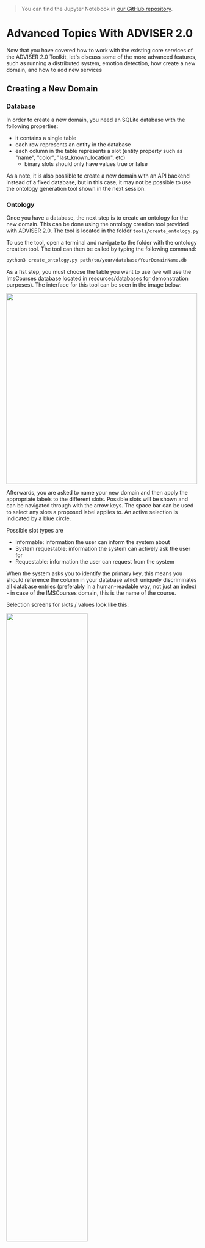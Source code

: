 > You can find the Jupyter Notebook in [our GitHub repository](https://github.com/DigitalPhonetics/adviser/blob/master/adviser/tutorials/04_adviser_advanced_topics/4_tutorial_advanced_topics.ipynb).

# Advanced Topics With ADVISER 2.0

Now that you have covered how to work with the existing core services of the ADVISER 2.0 Toolkit, let's discuss some of the more advanced features, such as running a distributed system, emotion detection, how create a new domain, and how to add new services

## Creating a New Domain

### Database
In order to create a new domain, you need an SQLite database with the following properties:
* it contains a single table
* each row represents an entity in the database
* each column in the table represents a slot (entity property such as "name", "color", "last_known_location", etc)
    * binary slots should only have values true or false 

As a note, it is also possible to create a new domain with an API backend instead of a fixed database, but in this case, it may not be possible to use the ontology generation tool shown in the next session.

### Ontology
Once you have a database, the next step is to create an ontology for the new domain. This can be done using the ontology creation tool provided with ADVISER 2.0. The tool is located in the folder `tools/create_ontology.py`

To use the tool, open a terminal and navigate to the folder with the ontology creation tool. The tool can then be called by typing the following command:
```bash
python3 create_ontology.py path/to/your/database/YourDomainName.db
```

As a fist step, you must choose the table you want to use (we will use the ImsCourses database located in resources/databases for demonstration purposes). The interface for this tool can be seen in the image below:

<img src="ontcreator_select_db.png" width="500"/>

Afterwards, you are asked to name your new domain and then apply the appropriate labels to the different slots. Possible slots will be shown and can be navigated through with the arrow keys. The space bar can be used to select any slots a proposed label applies to. An active selection is indicated by a blue circle.

Possible slot types are
* Informable: information the user can inform the system about
* System requestable: information the system can actively ask the user for
* Requestable: information the user can request from the system


When the system asks you to identify the primary key, this means you should reference the column in your database which uniquely discriminates all database entries (preferably in a human-readable way, not just an index) - in case of the IMSCourses domain, this is the name of the course. 

Selection screens for slots / values look like this:

<img src="ontology_tool1.png" width="65%" height="65%"/>

And the end output should be a file in JSON format like the one shown in the excerpt below:

<img src="ontcreator_json.png" width="500"/>

As a final step the system will ask if you want to copy the database, if your database is not already located inside the folder `resources/databases`, you should select "yes" to this operation, so a copy of your database is where it will be expected when creating a new `Domain` object.

After the tool terminates successfully, check that the following two files were created inside the folders `resources/databases` and `resources/ontologies`:
* \[YourDomainName\].db
* \[YourDomainName\].json


### Domain Object

Once you have your ontology and database, you can create a `Domain` object for your new domain, as seen in the previous tutorial:

```python
from utils.domain.jsonlookupdomain import JSONLookupDomain

your_domain_instance = JSONLookupDomain(name='YourDomainName', 
                            json_ontology_file='resources/databases/YourDomainName.json', 
                            sqllite_db_file='resources/databases/YourDomainName.db')
                            
```

You can than use the object to instantiate the modules that constitute your dialog graph.

### NLU and NLG

Another important thing to remember is to create NLU regexes and NLG templates for your new domain, see the previous tutorial if you have questions on this process.

### Policy

In some cases, a new domain may require a new policy and new `user_acts` or `sys_acts` if the new domain requires functionality not provided by the original policy, it may be neccessary to expand the list of user or system acts. For reference, these lists are shown in the previous sections under the NLU and Policy sections respectively. If new acts are added, the policy must be expanded to be able to accept the new user acts as input and to generate the new system actions as output. This can be done by inheriting from the current policy.

## Creating a New Service

As we saw in Tutorial 2, all of the modules in the ADVISER 2.0 toolkit are children of the Service class. This means in order to create a new module, you need to create a new service. In the previous tutorial we showed an example of how to do this for a simple case. In this section, we will go into more depth on dialog system specifics to consider when creating a service.

### Inheriting from the service class

Step one is always to inherit from the service class. Doing this means that your new service requires a `domain` argument on instantiation, but also that it can take the following optional arguments (which you saw in Tutorial 3):
* `sub_topic_domains`
* `pub_topic_domains`

which allow users to overwrite subsribe/publish topics on instantiation. This can be useful in some cases when combining domain specific services with non domain specific services.


### Determine what methods need to be decorated

The next important step is to consider which methods in your new service should be decorated and what topics it should subscibe to/publish. As a general rule, only methods which will directly interact with other services need to be decorated. If all communication happens inside of a class, normal class methods are sufficient. Another important note, when decorating a method make sure that the list of subscribe topics matches the list of method arguments and that you have checked the topics you subsrcibe to will be published by another method and the topics which you publish will be subscribed to by another method.

### Managing Dialog-Dependent State

Another important concern is dialog dependent state. That is, information which gets tracked within a service over the course of a dialog, but should be reset between dialogs. If you want to initialize/reset per-dialog state or want to perform other actions before the first / after the last dialog turn, you can overwrite the `dialog_start` and `dialog_end` methods provided by the `Service` class. 

These will automatically be called before the start and end of a dialog, so you do not need to worry about decorating them extra. In fact, since topics don't have any guarantees on order of delivery using these methods is preferable to decorating because the methods are guranteed to be called before the first dialog turn and after the last one respectively.

*Since our dialog system might be migrated to multi-session support at some point, we consider it best practice to initialize/reset all dialog-dependent state not in the constructor but rather inside these two methods.*

## Adding Task-specific Feature Extraction

Certain tasks, such as emotion recognition or backchanneling, require specific acoustic and/or visual features as input (see the following sections). To retain maximum modularity, we recommend that feature extraction is separated from the actual task. Therefore, in this section we look at an example of a speech feature extraction module which subscribes to an audio recording and publishes a feature vector.

The feature extractor is a service, i.e. it inherits from the service class:
```python
from services.service import PublishSubscribe
from services.service import Service
from torchaudio.compliance import kaldi

class SpeechFeatureExtractor(Service):
    """Simple feature extractor which uses torchaudio to compute MFCCs."""
    def __init__(self):
        Service.__init__(self)
```

Now, let's create a simple decorated method for feature extraction. Note, in the current ADVISER implementation, 'speech_in' is a tuple that consists of a numpy array representing the audio recording and the sampling rate: (data, sample_rate). This way, everything can be handled in memory without needing to write and delete files. 

```python
    @PublishSubscribe(sub_topics=['speech_in'], pub_topics=['mfcc_features'])
    def speech_to_features(self, speech_in):
        features = kaldi.mfcc(speech_in[0], sample_frequency=speech_in[1])
        
        return {'mfcc_features': features}
```

For the sake of illustration, this example uses [torchaudio](https://pytorch.org/audio/compliance.kaldi.html) to extract [MFCC features](https://en.wikipedia.org/wiki/Mel-frequency_cepstrum). In the current ADVISER implementation, we use the [openSMILE](https://www.audeering.com/opensmile/) toolkit to extract MFCCs and addtionally, [GeMAPS](https://ieeexplore.ieee.org/abstract/document/7160715) features, which are used for emotion recognition.

## Adding Emotion Recognition

The current implementation of ADVISER 2.0 provides a basic module for emotion recognition from speech features.
The prerequisites for this module are:
* A pre-trained model for emotion prediction
* The corresponding acoustic features as input ([see section above](#features))

Implementation and training of a machine learning model for emotion prediction is not part of this tutorial. However, in the current ADVISER 2.0 system, we provide basic multi-layer perceptron models which are trained on the MSP-IMPROV database [1].
In the following code, we see an example emotion recognition class. As with any other module, it inherits from the Service class and uses the PublishSubscribe decorator to communicate with other services. In this example, there is only one model for arousal level prediction involved. Since emotions can be represented in different ways (e.g. arousal/valence levels or categories like 'angry', 'happy', 'sad'), the published topic 'emotion' contains a dictionary which can hold the different predicted representations.

```python
class EmotionRecognition(Service):
    def __init__(self):
        Service.__init__(self)
        self.emotion_dir = os.path.dirname(os.path.abspath(__file__))
        model_path = <<file path to emotion recognition models>>
        self.arousal_model = joblib.load(os.path.join(model_path, 'mlp_audio_arousal.joblib'))


    @PublishSubscribe(sub_topics=["gemaps_features"], pub_topics=["emotion"])
    def predict_from_audio(self, gemaps_features):
        arousal_prediction = self.arousal_model.predict_proba(gemaps_features)

        return {'emotion': {'arousal': arousal_prediction}}
```

Note, this emotion recognition module is a very basic implementation for illustration purposes. It can easily be improved by inserting more sophisticated machine learning models or by adding video features to perform multimodal emotion recognition.


[1] Busso, Carlos, et al. "MSP-IMPROV: An acted corpus of dyadic interactions to study emotion perception." IEEE Transactions on Affective Computing 8.1 (2016): 67-80.

### Using Emotion in a Dialog System

The ADVISER 2.0 currently provides a `UserStateTracker` service which keeps track of the detected user emotion and user engagement level. This module works in conjunction with a naive `EmotionPolicy` service to map user emotion to a system emotional response. Currently this is done with a direct mapping from the recognized user emotion to the same emotion for the system response. This "system emotion" can then be used bye the `HandcraftedEmotionNLG` service to select an affective NLG template in order to react to user emotion. This system can be seen below.


<img src="emotion_system.png" width="75%" height="75%" />


This direct mapping is obviously highly simplistic and may be expanded in future versions of ADVISER.

## Adding Backchanneling

### Backchannel prediction

ADVISER 2.0 comes with an acoustic backchannel module that makes use of a pre-trained backchanneler model and 
MFCC features as input ([see section above](#features)).

The backchanneller implementation consists of a convolutional neural network model based on [1] and trained on the Switchboard benchmark dataset [2]. As input, it receives 13 Mel-frequency-cepstral coefficients from the user’s speech signal. The model assigns one of three categories from the proactive backchanneling theory [3] to each user utterance {no-backchannel, backchannel-continuer and backchannel-assessment}. The predicted category is used to add the backchannel realization, such as Okay or Um-hum, at the begining the next system response.

In the our project, you can find two python files:

* acoustic_backchanneller.py (Definition of the backchannelling module)              
* PytorchAcousticBackchanneler.py (PyTorch implementation that loads the pretrained model for prediction)

We present a code extract from the class acoustic backchanneller (service). As any other module, it inherits from the Service class and uses the PublishSubscribe decorator to communicate with other services. 

```python
class AcousticBackchanneller(Service):
    def __init__(self):
        Service.__init__(self)
        self.speech_in_dir = os.path.dirname(os.path.abspath(__file__)) + '/'
        self.trained_model_path = os.path.join('resources', 'models', 'backchannel') + '/pytorch_acoustic_backchanneller.pt'
        self.load_model()

    def load_model(self):
        self.model = PytorchAcousticBackchanneler()
        self.model .load_state_dict(torch.load(self.trained_model_path))
        self.model.eval()

    @PublishSubscribe(sub_topics=['mfcc_features'],
                      pub_topics=["predicted_BC"])
    def backchannel_prediction(self, mfcc_features: np.array):
        """Takes temporary user utterance wav file and extracts features from it."""
        scaler = preprocessing.StandardScaler()
        mfcc_features = scaler.fit_transform(mfcc_features)
        input_splits = self.split_input_data(mfcc_features)
        prediction = self.model(input_splits).detach().numpy().argmax(axis=1)
        
        # Returning the majority, unless a BC appears,
        # class_int_mapping = {0: b'no_bc', 1: b'assessment', 2: b'continuer'}
        if len(set(prediction)) == 1:
            return {'predicted_BC':  prediction[0]}
        elif 1 in prediction and 2 in prediction:
            ones = len(prediction[prediction==1])
            twos = len(prediction[prediction==2])
            return {'predicted_BC':  1 if ones > twos else 2}
        else:
            return {'predicted_BC': 1 if 1 in prediction else 2}

```

This backchanneller only makes use of acoustic features, however, a more complex module can be implemented, so that it can also profit from ASR trancriptions as shown in [2].


### Integrating backchannel to the system's response

After the backchannel prediction is done, the corresponding backchannel realization should be added to the system response. For simplicity, we decided to add it at the beginning of the system response already generated by the `NLG` module.  This code can be found in the class `BackchannelHandcraftedNLG(HandcraftedNLG)`. Here we have a sample of the most relevant code.

```python
class BackchannelHandcraftedNLG(HandcraftedNLG):
    def __init__(self, domain: Domain, sub_topic_domains: Dict[str, str] = {}, template_file: str = None,
                 logger: DiasysLogger = DiasysLogger(), template_file_german: str = None,
                 language: Language = None):
        HandcraftedNLG.__init__(
            self, domain, template_file=None,
            logger=DiasysLogger(), template_file_german=None,
            language=None, sub_topic_domains=sub_topic_domains)

        # class_int_mapping = {0: b'no_bc', 1: b'assessment', 2: b'continuer'}
        self.backchannels = {
            0: '',
            1: 'Okay. ',
            2: 'Um-hum. '
        }


    @PublishSubscribe(sub_topics=["sys_act", 'predicted_BC'], pub_topics=["sys_utterance"])
    def generate_system_utterance(self, sys_act: SysAct = None, predicted_BC: int = None) -> dict(sys_utterance=str):

        rule_found = True
        message = ""

        try:
            message = self.templates.create_message(sys_act)
            if 'Sorry' not in message:
                message = self.backchannels[predicted_BC] + message
        except BaseException as error:
            rule_found = False
            self.logger.error(error)
            raise(error)
```

The backchanneller does not show variety in its realizations, however, this can be easily implemented if needed.


[1] Daniel Ortega, Chia-Yu Li, NgocThang Vu. "Oh,Jeez! or uh-huh?" A listener- aware backchannel predictor on ASR transcriptions. ICASSP,2020.

[2] D. Jurafsky and E. Shriberg. “Switchboard swbd-damsl
shallow-discourse-function annotation coders manual.”
Institute of Cognitive Science Technical Report, 1997.

[3] Charles Goodwin. 1986. Between and within: Alterna-
tive sequential treatments of continuers and assess-
ments." Journal of Human Studies.


## From Single- to Multidomain

For more complex scenarios, it may make sense to split your dialog system into multiple domains. For example if your goal is to create a university student assistant bot. You may decide that as a start you want your system to help students find information about lecturers and help students to find out what the dining hall (Mensa) is serving. While in theory these two topics could be put together into the same domain, mensa information updates every day so accessing this through a web API is preferable to only having a fixed database. For the lecturers, however there is no web API, and this inofmration remains largely static, so a fixed database is preferable. At this point, since the data sources, and the actual topics of conversation for each topic are so different, giving each its own domain makes sense. But how do we do that?


### Domain Dependent Modules
Services like the Natural Language Understanding, Belief State Tracker and Policy are domain dependent:
they require domain-specific ontology knowledge (e.g. towns for weather, food names for the mensa) or database access to function. Rather than re-implementing these modules for your specific purposes, however, you can instantiate these services with the corresponding domains (one instance per domain).

First we will handle importing all the modules we need and create our domain objects:


```python
# IMPORT DOMAINS AND SERVICES
import sys
import os
from typing import List
import time
sys.path.insert(0, os.path.abspath('../..'))

from services.service import Service, PublishSubscribe, RemoteService
from services.nlu import HandcraftedNLU
from services.bst import HandcraftedBST
from services.policy import HandcraftedPolicy
from services.policy.policy_api import HandcraftedPolicy as PolicyAPI
from services.nlg import HandcraftedNLG
from services.service import DialogSystem
# from examples.webapi.mensa import MensaNLU
from utils.domain.domain import Domain
from utils.domain.jsonlookupdomain import JSONLookupDomain
from utils.logger import DiasysLogger, LogLevel
from examples.webapi.mensa.domain import MensaDomain
from examples.webapi.mensa.nlu import MensaNLU

# CREATE DOMAIN OBJECTS
canteen = MensaDomain()
lecturers = JSONLookupDomain('ImsLecturers')
```

Next let's start creating our Domain Dependent modules:
* `NLU` is domain dependent because it needs access to different regex files depending on the domain


```python
# NLU needs domain to load correct regexe files
lecturer_nlu = HandcraftedNLU(domain=lecturers)
dining_hall_nlu = MensaNLU(domain=canteen)
```

* `BST` is domain dependent because it needs access to an ontology so it knows what the informable requestable slots it needs to track


```python
# BST needs domain to track correct informable/requestable slots
lecturer_bst = HandcraftedBST(domain=lecturers)
dining_hall_bst = HandcraftedBST(domain=canteen)
```

* `Policy` is domain dependent because it needs to know which database to query to determine the next system action


```python
# Policy needs domain to access the correct database
lecturer_policy = HandcraftedPolicy(domain=lecturers)
dining_hall_policy = PolicyAPI(domain=canteen)
```

* `NLG` is domain dependent because it needs to access the correct template files to generate natural language output


```python
# NLG needs to access domain dependent template files
lecturer_nlg = HandcraftedNLG(domain=lecturers)
dining_hall_nlg = HandcraftedNLG(domain=canteen)
```

### Domain Independent Modules

In comparison to the previously shown services, there are also modules in a dialog system that are domain independent, such as ASR and TTS or console input and console output. Regardless of the domain, these modules do the same thing: take in a user input and pass it out as a string. Since these services do not change, domain-independent services only need to be instantiated once. 


An example using console input and console output modules is shown below. Where previously we passed in a domain, here since they are domain independent, we pass in an empty string.


```python
from services.hci.console import ConsoleInput, ConsoleOutput
user_in = ConsoleInput(domain="")
user_out = ConsoleOutput(domain="")
```

### Domain Tracker Module

Once you have created all of domain dependent and independent modules, you will need some way to decide which domain should be active at a given time. That is where the `DomainTracker` module comes in. 
The goal of this module is to take in a domain independent user utterance and map it to the correct domain as shown in the image below:

<img src="topic_tracker.png" width="75%" height="75%" />


The domain tracker is something between domain dependent and domain independent. On instantiation, it takes in a list of possible domains which it can forward a user utterance to, although there is no need to create a new `DomainTracker` for each domain in the dialog system. In the current implementation, this module relies on keywords matching, inspired by commercial systems, to determine which domain should be active at any given time. This means that at any time, at most one domain will be active. However a more advanced domain tracker could be implemented to replace this in the future and might even be able to support dialog in multiple domains at the same time.

To determine which domain should be active, the `DomainTracker` follows a series of simple rules shown in the image below: 

<img src="d_tracker_flow.png" width="65%" height="65%" />

If there is only one domain, that domain is always active. If there are more domains, the tracker checks if it is the first turn. If so the system issues a greeting to the user and tells them what domains the dialog system can talk about. If not, the domain tracker checks for domain keywords. If any appear in the user utterance, the first to appear is the domain selected, as the dialog system is not yet capable of handling multiple domains active during the same turn. If there is no keyword, the tracker checks to see if a domain was active the previous turn, if yes, it is assumed that that domain remains active. If there was no active domain in the previous turn, the tracker checks to see if the user said 'bye', if so the tracker will also say 'bye'. If not, the tracker then reminds the user of the domains it is capable of tracking.

This can also be seen in the code below:


```python
""" The domain tracker has to know all domains our application should be able to handle, but not not append domain names to topics by default, so it stores a list of domains, but doesn't forward any of them to the service base class constructor: """
class DomainTracker(Service):
    def __init__(self, domains: List[Domain], greet_on_first_turn: bool = False):
        Service.__init__(self, domain="")
        self.domains = domains
        self.current_domain = None
        self.greet_on_first_turn = greet_on_first_turn

    """ Since service output relies on per-dialog state (turn count, currently active domain), it needs to initialize this state before each new dialog:"""
    def dialog_start(self):
        self.turn = 0

    """ Furthermore, it needs to subscribe to user utterances and forward them (`gen_user_utterance` is short for `generic user utterance`) as a domain-dependent user utterance, or, if no domain is active, publish a system utterance listing all available domains: """
    @PublishSubscribe(sub_topics=["gen_user_utterance"], pub_topics=["user_utterance", "sys_utterance"])
    def select_domain(self, gen_user_utterance: str = None) -> dict(user_utterance=str):
        self.turn += 1
        if self.turn == 1 and self.greet_on_first_turn:
            return {'sys_utterance': "Hello, please let me know how I can help you, I can discuss " +
                    f"the following domains: {self.domains_to_str()}."}

        # if there is only a single domain, simply route the message forward
        if len(self.domains) == 1:
            self.current_domain = self.domains[0]

        # make sure the utterance is lowercase if there is one
        user_utterance = gen_user_utterance
        if user_utterance:
            user_utterance = gen_user_utterance.lower()

        # perform keyword matching to see if any domains are explicitely made active
        active_domains = [d for d in self.domains if d.get_keyword() in user_utterance]

        # Even if no domain has been specified, we should be able to exit
        if "bye" in user_utterance and not self.current_domain:
            return {"sys_utterance": "Thank you, goodbye."}

        # if there are active domains, use the first one
        elif active_domains:
            out_key = f"user_utterance/{active_domains[0].get_domain_name()}"
            self.current_domain = active_domains[0]
            return {out_key: user_utterance}

        # if no domain is explicitely mentioned, assume the last one is still active
        elif self.current_domain:
            out_key = f"user_utterance/{self.current_domain.get_domain_name()}"
            return {out_key: user_utterance}

        # Otherwise ask the user what domain they want
        else:
            return {"sys_utterance": "Hello, please let me know how I can help you, I can discuss " +
                    f"the following domains: {self.domains_to_str()}."}

    """ Convert list of domains to a string for console output """
    def domains_to_str(self):
        if len(self.domains) == 1:
            return self.domains[0].get_display_name()
        elif len(self.domains) == 2:
            return " and ".join([d.get_display_name() for d in self.domains])
        else:
            return ", ".join([d.get_display_name() for d in self.domains][:-1]) + f", and {self.domains[-1].get_display_name()}"
```

As a note, once the `DomainTracker` has selected a domain, this is appended to the output dictionary so that only modules of that same domain will receive the published message.

### Creating a Domain Tracker

The code for creating a `DomainTracker` is nearly the same as any other module. However instead of taking in a `domain` argument as a string or `Domain` object, the `DomainTracker` takes in a `domains` argument which must be a list of domain objects


```python
domain_tracker = DomainTracker(domains=[lecturers, canteen])
```

### Putting it All Together 

The last thing left to do is now to combine all of this into one single dialog system and run it!
* Sending an emty message to `gen_user_utterance` will trigger the domain tracker
* The domian tracker will then see that we're on the first turn with no active domain, thus generating a system message which will inform the user of all available domains (lecturers and canteen)


```python
ds = DialogSystem(services=[user_in, user_out,  # interfaces
                            domain_tracker,
                            lecturer_nlu, dining_hall_nlu,      # NLUs
                            lecturer_bst, dining_hall_bst,      # BSTs
                            lecturer_policy, dining_hall_policy,# Policies
                            lecturer_nlg, dining_hall_nlg,      # NLGs
                    ])
ds.run_dialog({'gen_user_utterance': ""})
```

Alternatively, you can have a look at the `run_chat.py` file
* calling `python run_chat lecturers mensa` from your terminal in the ADVISER main folder will do exactly the same
* you can specify more options, e.g. for using ASR, TTS, etc.

## Running A Distributed Dialog System

If you're relying on computationally intense services, e.g. `ASR` or `TTS` modules, ADVISER 2.0 provdies a way to split up dialog processing so these services can be run remotely, e.g. on more powerful machines, while the rest of the dialog system remains local. 

The easiest way to do this is to use *ssh port-forwarding*, but you can also specify arbitrary IP-adresses (you might have to adapt your router settings for this approach).
Therefore, we will use the port-forwarding approach in the following description.

The good news first: running some modules remotely, does not require any large changes!
1. The first change is that you will need to pass a unique `identifier` to your service constructor; so rather than just taking in a `domain` your service will also need to take in an `identifier` as shown below:

```python
class ConcatenateServiceWithDomain(Service):
    """ new here: identifier argument"""
    def __init__(self, domain: str = "mydomain", identifier: str = None):
        """ NEW: domain name! """
        Service.__init__(self, domain=domain, identifier = identifier)

    """ nothing changes here """
    @PublishSubscribe(sub_topics=["A", "B"], pub_topics=["C", "D"])
    def concatenate(self, A: int = None, B: str = None) -> dict(C=str,D=str):
        print("CONCATENATING ", A, "AND ", B)
        result = str(A) + " " + B
        if A == 3:
            return {'D': result}
        else:
            return  {'C': result}
```

2. Next create an instance of your service with an identifier of your choosing in a script *on your remote machine*; 
    * The only important thing when choosing the identifier is that you don't use the same identifier for two different service instances. But it is recommended that the name is at least somewhat descriptive.
3. _In the same script,_ call this services's `run_standalone()` method. This will kickoff a registration routine with the dialog system instance we're going to run on your local machine

```python
concatenate_service = ConcatenateServiceWithDomain(identifier="myconcatenateservice1")
concatenate_service.run_standalone()
```

4. On *your local machine* which is going to run the dialog system, create a placeholder, `RemoteService` (This is really just a dummy class storing the identifier). This allows the remote service to register with the dialog system; important is that you use *the same* identifier here as you used to create the remote service
5. Then, go ahead and instantiate your dialog system, providing the remote service intance instead of the real service to the service list

```python
# create dummy service
remote_concatenate_service = RemoteService(identifier="myconcatenateservice1")

# pass dummy service in as part of dialog system
ds_with_remote = DialogSystem(services=[remote_concatenate_service, # remote service placeholder
                            print_service])             # local print service
```

From here on, you can call your dialog system with the usual `run_dialog(...)` routine

But to be able to connect to the remote machine, you need to forward the required ports.
For this, on your local machine, call port forwarding for
* subscriber port (default: 65533)
* publisher port (default: 65534)
* remote register port (default: 65535)

```bash
ssh -fNR 65533:localhost:65533 adress.to.your.remote@machine
ssh -fNR 65534:localhost:65534 adress.to.your.remote@machine
ssh -fNR 65535:localhost:65535 adress.to.your.remote@machine
```

If those ports are already in use on your machine, you may change them explicitly in the `Service` *AND* `DialogSystem` constructors, just be consistent. See the docstrings on these classes for more information.

Once you start the `concatenate_service.run_standalone()` on your remote machine and the `ds_with_remote.run_dialog(...)` on your local machine, you will see notifications on the terminal giving you information about the connection state between your local and remote services. 

If you want to have a look at another example (with both services running on the same machine, so you don't need to call ssh for this), look at the `run_chat.py` file with `--gui` option enabled: this starts a webserver as a remote service connecting to the dialog system.


```python

```
